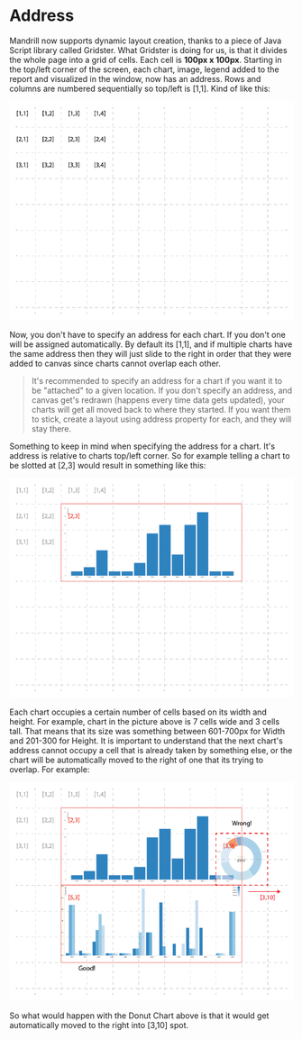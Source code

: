 # Address

Mandrill now supports dynamic layout creation, thanks to a piece of Java Script library called Gridster. What Gridster is doing for us, is that it divides the whole page into a grid of cells. Each cell is <b>100px x 100px</b>. Starting in the top/left corner of the screen, each chart, image, legend added to the report and visualized in the window, now has an address. Rows and columns are numbered sequentially so top/left is [1,1]. Kind of like this: 

![](MiscNodes/Address/address-01.png)

Now, you don't have to specify an address for each chart. If you don't one will be assigned automatically. By default its [1,1], and if multiple charts have the same address then they will just slide to the right in order that they were added to canvas since charts cannot overlap each other. 

<blockquote>
It's recommended to specify an address for a chart if you want it to be "attached" to a given location. If you don't specify an address, and canvas get's redrawn (happens every time data gets updated), your charts will get all moved back to where they started. If you want them to stick, create a layout using address property for each, and they will stay there.
</blockquote>

Something to keep in mind when specifying the address for a chart. It's address is relative to charts top/left corner. So for example telling a chart to be slotted at [2,3] would result in something like this: 

![](MiscNodes/Address/address-02-01.png)

Each chart occupies a certain number of cells based on its width and height. For example, chart in the picture above is 7 cells wide and 3 cells tall. That means that its size was something between 601-700px for Width and 201-300 for Height. It is important to understand that the next chart's address cannot occupy a cell that is already taken by something else, or the chart will be automatically moved to the right of one that its trying to overlap. For example: 

![](MiscNodes/Address/address-02-01-01.png)

So what would happen with the Donut Chart above is that it would get automatically moved to the right into [3,10] spot. 
